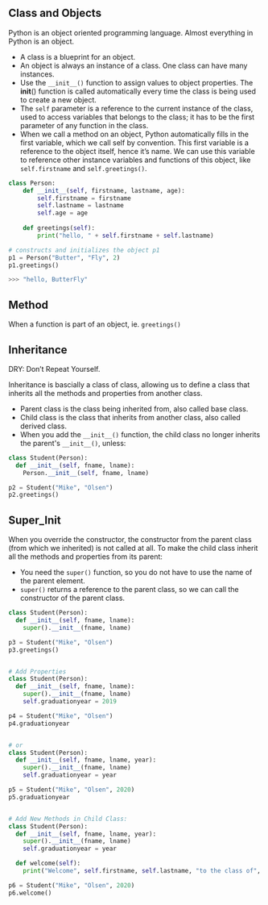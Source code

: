 ## Class and Objects
Python is an object oriented programming language. Almost everything in Python is an object. <br />
- A class is a blueprint for an object.
- An object is always an instance of a class. One class can have many instances.
- Use the `__init__()` function to assign values to object properties. The __init__() function is called automatically every time the class is being used to create a new object.
- The `self` parameter is a reference to the current instance of the class, used to access variables that belongs to the class; it has to be the first parameter of any function in the class.
- When we call a method on an object, Python automatically fills in the first variable, which we call self by convention. This first variable is a reference to the object itself, hence it’s name. We can use this variable to reference other instance variables and functions of this object, like `self.firstname` and `self.greetings()`.

```python
class Person:
    def __init__(self, firstname, lastname, age):
        self.firstname = firstname
        self.lastname = lastname
        self.age = age
   
    def greetings(self):
        print("hello, " + self.firstname + self.lastname)

# constructs and initializes the object p1
p1 = Person("Butter", "Fly", 2)
p1.greetings()

>>> "hello, ButterFly"
```

## Method
When a function is part of an object, ie. `greetings()`

## Inheritance
DRY: Don’t Repeat Yourself.

Inheritance is bascially a class of class, allowing us to define a class that inherits all the methods and properties from another class.
- Parent class is the class being inherited from, also called base class.
- Child class is the class that inherits from another class, also called derived class.
- When you add the `__init__()` function, the child class no longer inherits the parent's `__init__()`, unless:

```python
class Student(Person):
  def __init__(self, fname, lname):
    Person.__init__(self, fname, lname)

p2 = Student("Mike", "Olsen")
p2.greetings()
```

## Super_Init
When you override the constructor, the constructor from the parent class (from which we inherited) is not called at all. To make the child class inherit all the methods and properties from its parent:
- You need the `super()` function, so you do not have to use the name of the parent element.
- `super()` returns a reference to the parent class, so we can call the constructor of the parent class.

```python
class Student(Person):
  def __init__(self, fname, lname):
    super().__init__(fname, lname)

p3 = Student("Mike", "Olsen")
p3.greetings()


# Add Properties
class Student(Person):
  def __init__(self, fname, lname):
    super().__init__(fname, lname)
    self.graduationyear = 2019

p4 = Student("Mike", "Olsen")
p4.graduationyear


# or
class Student(Person):
  def __init__(self, fname, lname, year):
    super().__init__(fname, lname)
    self.graduationyear = year

p5 = Student("Mike", "Olsen", 2020)
p5.graduationyear


# Add New Methods in Child Class:
class Student(Person):
  def __init__(self, fname, lname, year):
    super().__init__(fname, lname)
    self.graduationyear = year

  def welcome(self):
    print("Welcome", self.firstname, self.lastname, "to the class of", self.graduationyear)

p6 = Student("Mike", "Olsen", 2020)
p6.welcome()
```

